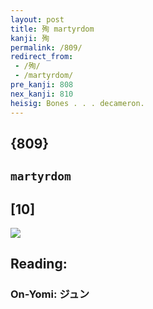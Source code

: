 ```yaml
---
layout: post
title: 殉 martyrdom
kanji: 殉
permalink: /809/
redirect_from:
 - /殉/
 - /martyrdom/
pre_kanji: 808
nex_kanji: 810
heisig: Bones . . . decameron.
---
```


## {809}

## `martyrdom`

## [10]

<div class="stroke"><img src="E6AE89.png" /></div>

## Reading:

### On-Yomi: ジュン
